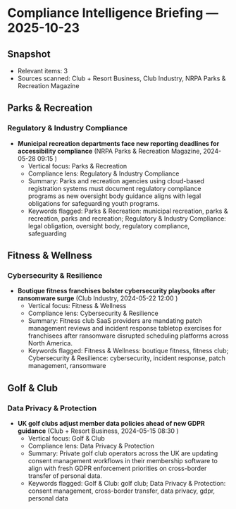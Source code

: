 # Compliance Intelligence Briefing — 2025-10-23

## Snapshot
- Relevant items: 3
- Sources scanned: Club + Resort Business, Club Industry, NRPA Parks & Recreation Magazine

## Parks & Recreation
### Regulatory & Industry Compliance
- **Municipal recreation departments face new reporting deadlines for accessibility compliance** (NRPA Parks & Recreation Magazine, 2024-05-28 09:15 )
  - Vertical focus: Parks & Recreation
  - Compliance lens: Regulatory & Industry Compliance
  - Summary: Parks and recreation agencies using cloud-based registration systems must document regulatory
compliance programs as new oversight body guidance aligns with legal obligations for safeguarding
youth programs.
  - Keywords flagged: Parks & Recreation: municipal recreation, parks & recreation, parks and recreation; Regulatory & Industry Compliance: legal obligation, oversight body, regulatory compliance, safeguarding


## Fitness & Wellness
### Cybersecurity & Resilience
- **Boutique fitness franchises bolster cybersecurity playbooks after ransomware surge** (Club Industry, 2024-05-22 12:00 )
  - Vertical focus: Fitness & Wellness
  - Compliance lens: Cybersecurity & Resilience
  - Summary: Fitness club SaaS providers are mandating patch management reviews and incident response tabletop
exercises for franchisees after ransomware disrupted scheduling platforms across North America.
  - Keywords flagged: Fitness & Wellness: boutique fitness, fitness club; Cybersecurity & Resilience: cybersecurity, incident response, patch management, ransomware


## Golf & Club
### Data Privacy & Protection
- **UK golf clubs adjust member data policies ahead of new GDPR guidance** (Club + Resort Business, 2024-05-15 08:30 )
  - Vertical focus: Golf & Club
  - Compliance lens: Data Privacy & Protection
  - Summary: Private golf club operators across the UK are updating consent management workflows in their
membership software to align with fresh GDPR enforcement priorities on cross-border transfer of
personal data.
  - Keywords flagged: Golf & Club: golf club; Data Privacy & Protection: consent management, cross-border transfer, data privacy, gdpr, personal data
